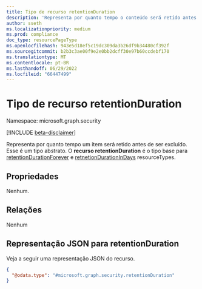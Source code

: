 ```yaml
---
title: Tipo de recurso retentionDuration
description: 'Representa por quanto tempo o conteúdo será retido antes que possa ser excluído. '
author: sseth
ms.localizationpriority: medium
ms.prod: compliance
doc_type: resourcePageType
ms.openlocfilehash: 943e5d18ef5c19dc309da3b26df9b34480cf392f
ms.sourcegitcommit: b2b3c3ae00f9e2e0bb2dcff30e97b60ccdebf170
ms.translationtype: MT
ms.contentlocale: pt-BR
ms.lasthandoff: 06/29/2022
ms.locfileid: "66447499"
---
```

# <a name="retentionduration-resource-type"></a>Tipo de recurso retentionDuration

Namespace: microsoft.graph.security

[!INCLUDE [beta-disclaimer](../../includes/beta-disclaimer.md)]

Representa por quanto tempo um item será retido antes de ser excluído. Esse é um tipo abstrato. O **recurso retentionDuration** é o tipo base para [retentionDurationForever](../resources/security-retentiondurationforever.md) e [retnetionDurationInDays](../resources/security-retentiondurationindays.md) resourceTypes.

## <a name="properties"></a>Propriedades
Nenhum.

## <a name="relationships"></a>Relações
Nenhum

## <a name="json-representation-for-retentionduration"></a>Representação JSON para retentionDuration
Veja a seguir uma representação JSON do recurso.
<!-- {
  "blockType": "resource",
  "@odata.type": "microsoft.graph.security.retentionDuration"
}
-->
``` json
{
  "@odata.type": "#microsoft.graph.security.retentionDuration"
}
```


